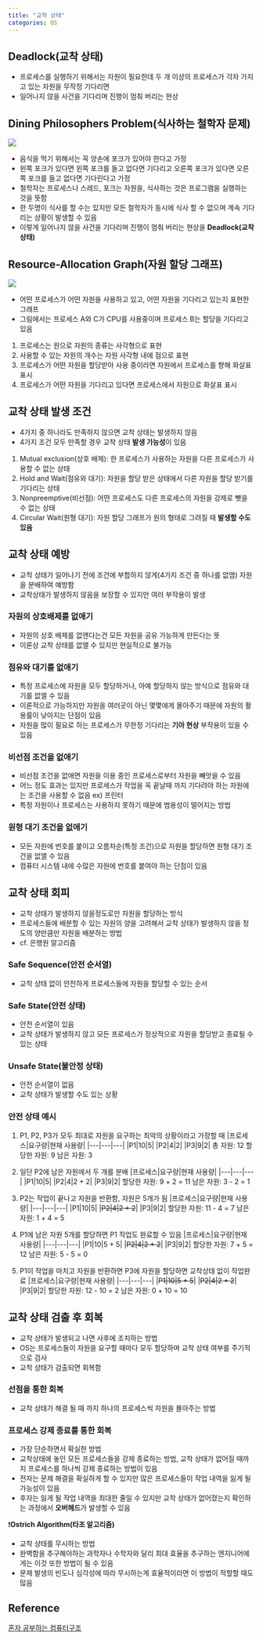 ```yaml
---
title: "교착 상태"
categories: OS
---
```

## Deadlock(교착 상태)
- 프로세스를 실행하기 위해서는 자원이 필요한데 두 개 이상의 프로세스가 각자 가지고 있는 자원을 무작정 기다리면 
- 일어나지 않을 사건을 기다리며 진행이 멈춰 버리는 현상

## Dining Philosophers Problem(식사하는 철학자 문제)
![]({{site.url}}/images/DiningProblem.png)
- 음식을 먹기 위해서는 꼭 양손에 포크가 있어야 한다고 가정
- 왼쪽 포크가 있다면 왼쪽 포크를 들고 없다면 기다리고 오른쪽 포크가 있다면 오른쪽 포크를 들고 없다면 기다린다고 가정
- 철학자는 프로세스나 스레드, 포크는 자원을, 식사하는 것은 프로그램을 실행하는 것을 뜻함
- 한 두명이 식사를 할 수는 있지만 모든 철학자가 동시에 식사 할 수 없으며 계속 기다리는 상황이 발생할 수 있음
- 이렇게 일어나지 않을 사건을 기다리며 진행이 멈춰 버리는 현상을 **Deadlock(교착 상태)** 

## Resource-Allocation Graph(자원 할당 그래프)
![]({{site.url}}/images/ResourceGraph.png)
- 어떤 프로세스가 어떤 자원을 사용하고 있고, 어떤 자원을 기다리고 있는지 표현한 그래프
- 그림에서는 프로세스 A와 C가 CPU를 사용중이며 프로세스 B는 할당을 기다리고 있음
1. 프로세스는 원으로 자원의 종류는 사각형으로 표현
2. 사용할 수 있는 자원의 개수는 자원 사각형 내에 점으로 표현
3. 프로세스가 어떤 자원을 할당받아 사용 중이라면 자원에서 프로세스를 향해 화살표 표시
4. 프로세스가 어떤 자원을 기다리고 있다면 프로세스에서 자원으로 화살표 표시

## 교착 상태 발생 조건
- 4가지 중 하나라도 만족하지 않으면 교착 상태는 발생하지 않음
- 4가지 조건 모두 만족할 경우 교착 상태 **발생 가능성**이 있음

1. Mutual exclusion(상호 배제): 한 프로세스가 사용하는 자원을 다른 프로세스가 사용할 수 없는 상태
2. Hold and Wait(점유와 대기): 자원을 할당 받은 상태에서 다른 자원을 할당 받기를 기다리는 상태
3. Nonpreemptive(비선점): 어떤 프로세스도 다른 프로세스의 자원을 강제로 뺏을 수 없는 상태
4. Circular Wait(원형 대기): 자원 할당 그래프가 원의 형태로 그려질 때 **발생할 수도 있음**

## 교착 상태 예방
- 교착 상태가 일어나기 전에 조건에 부합하지 않게(4가지 조건 중 하나를 없앰) 자원을 분배하여 예방함
- 교착상태가 발생하지 않음을 보장할 수 있지만 여러 부작용이 발생

### 자원의 상호배제를 없애기
- 자원의 상호 배제를 없앤다는건 모든 자원을 공유 가능하게 만든다는 뜻
- 이론상 교착 상태를 없앨 수 있지만 현실적으로 불가능

### 점유와 대기를 없애기
- 특정 프로세스에 자원을 모두 할당하거나, 아예 할당하지 않는 방식으로 점유와 대기를 없앨 수 있음
- 이론적으로 가능하지만 자원을 여러곳이 아닌 몇몇에게 몰아주기 때문에 자원의 활용률이 낮아지는 단점이 있음
- 자원을 많이 필요로 하는 프로세스가 무한정 기다리는 **기아 현상** 부작용이 있을 수 있음

### 비선점 조건을 없애기
- 비선점 조건을 없애면 자원을 이용 중인 프로세스로부터 자원을 빼앗을 수 있음
- 어느 정도 효과는 있지만 프로세스가 작업을 꼭 끝날때 까지 기다려야 하는 자원에는 조건을 사용할 수 없음 ex) 프린터
- 특정 자원이나 프로세스는 사용하지 못하기 때문에 범용성이 떨어지는 방법

### 원형 대기 조건을 없애기
- 모든 자원에 번호를 붙이고 오름차순(특정 조건)으로 자원을 할당하면 원형 대기 조건을 없앨 수 있음
- 컴퓨터 시스템 내에 수많은 자원에 번호를 붙여야 하는 단점이 있음

## 교착 상태 회피
- 교착 상태가 발생하지 않을정도로만 자원을 할당하는 방식
- 프로세스들에 배분할 수 있는 자원의 양을 고려해서 교착 상태가 발생하지 않을 정도의 양만큼만 자원을 배분하는 방법
- cf. 은행원 알고리즘

### Safe Sequence(안전 순서열)
- 교착 상태 없이 안전하게 프로세스들에 자원을 할당할 수 있는 순서

### Safe State(안전 상태)
- 안전 순서열이 있음
- 교착 상태가 발생하지 않고 모든 프로세스가 정상적으로 자원을 할당받고 종료될 수 있는 상태

### Unsafe State(불안정 상태)
- 안전 순서열이 없음
- 교착 상태가 발생할 수도 있는 상황

### 안전 상태 예시
1. P1, P2, P3가 모두 최대로 자원을 요구하는 최악의 상황이라고 가정할 때
|프로세스|요구량|현재 사용량|
|---|---|---|
|P1|10|5|
|P2|4|2|
|P3|9|2|
총 자원: 12
할당한 자원: 9
남은 자원: 3

2. 일단 P2에 남은 자원에서 두 개를 분배
|프로세스|요구량|현재 사용량|
|---|---|---|
|P1|10|5|
|P2|4|2 + 2|
|P3|9|2|
할당한 자원: 9 + 2 = 11
남은 자원: 3 - 2 = 1

3. P2는 작업이 끝나고 자원을 반환함, 자원은 5개가 됨
|프로세스|요구량|현재 사용량|
|---|---|---|
|P1|10|5|
|~~P2|4|2 + 2~~|
|P3|9|2|
할당한 자원: 11 - 4 = 7
남은 자원: 1 + 4 = 5

4. P1에 남은 자원 5개를 할당하면 P1 작업도 완료할 수 있음
|프로세스|요구량|현재 사용량|
|---|---|---|
|P1|10|5 + 5|
|~~P2|4|2 + 2~~|
|P3|9|2|
할당한 자원: 7 + 5 = 12
남은 자원: 5 - 5 = 0

5. P1이 작업을 마치고 자원을 반환하면 P3에 자원을 할당하면 교착상태 없이 작업완료
|프로세스|요구량|현재 사용량|
|---|---|---|
|~~P1|10|5 + 5~~|
|~~P2|4|2 + 2~~|
|P3|9|2|
할당한 자원: 12 - 10 = 2
남은 자원: 0 + 10 = 10

## 교착 상태 검출 후 회복
- 교착 상태가 발생되고 나면 사후에 조치하는 방법
- OS는 프로세스들이 자원을 요구할 때마다 모두 할당하며 교착 상태 여부를 주기적으로 검사 
- 교착 상태가 검출되면 회복함

### 선점을 통한 회복
- 교착 상태가 해결 될 때 까지 하나의 프로세스씩 자원을 몰아주는 방법

### 프로세스 강제 종료를 통한 회복
- 가장 단순하면서 확실한 방법
- 교착상태에 놓인 모든 프로세스들을 강제 종료하는 방법, 교착 상태가 없어질 때까지 프로세스를 하나씩 강제 종료하는 방법이 있음
- 전자는 문제 해결을 확실하게 할 수 있지만 많은 프로세스들이 작업 내역을 잃게 될 가능성이 있음
- 후자는 잃게 될 작업 내역을 최대한 줄일 수 있지만 교착 상태가 없어졌는지 확인하는 과정에서 **오버헤드**가 발생할 수 있음

❗️**Ostrich Algorithm(타조 알고리즘)**
- 교착 상태를 무시하는 방법
- 완벽함을 추구해야하는 과학자나 수학자와 달리 최대 효율을 추구하는 엔지니어에게는 이것 또한 방법이 될 수 있음
- 문제 발생의 빈도나 심각성에 따라 무시하는게 효율적이라면 이 방법이 적할할 때도 많음


## Reference
[혼자 공부하는 컴퓨터구조]()
